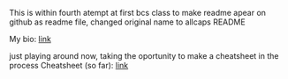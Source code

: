 This is within fourth atempt at first bcs class to make readme apear on github as readme file, changed original name to allcaps README

My bio: [link](bio.md)

just playing around now, taking the oportunity to make a cheatsheet in the process
Cheatsheet (so far): [link](Cheatsheet.md)